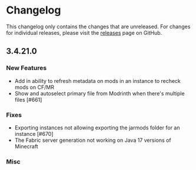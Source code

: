 # Changelog

This changelog only contains the changes that are unreleased. For changes for individual releases, please visit the
[releases](https://github.com/ATLauncher/ATLauncher/releases) page on GitHub.

## 3.4.21.0

### New Features
- Add in ability to refresh metadata on mods in an instance to recheck mods on CF/MR
- Show and autoselect primary file from Modrinth when there's multiple files [#661]

### Fixes
- Exporting instances not allowing exporting the jarmods folder for an instance [#670]
- The Fabric server generation not working on Java 17 versions of Minecraft

### Misc
